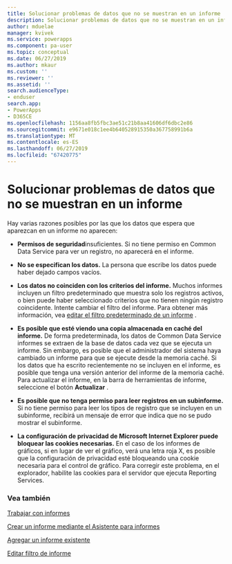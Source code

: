 ```yaml
---
title: Solucionar problemas de datos que no se muestran en un informe | Microsoft Docs
description: Solucionar problemas de datos que no se muestran en un informe
author: mduelae
manager: kvivek
ms.service: powerapps
ms.component: pa-user
ms.topic: conceptual
ms.date: 06/27/2019
ms.author: mkaur
ms.custom: ''
ms.reviewer: ''
ms.assetid: ''
search.audienceType:
- enduser
search.app:
- PowerApps
- D365CE
ms.openlocfilehash: 1156aa8fb5fbc3ae51c21b8aa41606df6dbc2e86
ms.sourcegitcommit: e9671e018c1ee4b640528915350a367758991b6a
ms.translationtype: MT
ms.contentlocale: es-ES
ms.lasthandoff: 06/27/2019
ms.locfileid: "67420775"
---
```

# <a name="troubleshoot-problems-with-data-not-displaying-in-a-report"></a>Solucionar problemas de datos que no se muestran en un informe

Hay varias razones posibles por las que los datos que espera que aparezcan en un informe no aparecen:  
  
- **Permisos de seguridad**insuficientes. Si no tiene permiso en Common Data Service para ver un registro, no aparecerá en el informe.  
  
- **No se especifican los datos.** La persona que escribe los datos puede haber dejado campos vacíos.  
  
- **Los datos no coinciden con los criterios del informe.** Muchos informes incluyen un filtro predeterminado que muestra solo los registros activos, o bien puede haber seleccionado criterios que no tienen ningún registro coincidente. Intente cambiar el filtro del informe. Para obtener más información, vea [editar el filtro predeterminado de un informe](edit-report-filter.md) .  
  
- **Es posible que esté viendo una copia almacenada en caché del informe.** De forma predeterminada, los datos de Common Data Service informes se extraen de la base de datos cada vez que se ejecuta un informe. Sin embargo, es posible que el administrador del sistema haya cambiado un informe para que se ejecute desde la memoria caché. Si los datos que ha escrito recientemente no se incluyen en el informe, es posible que tenga una versión anterior del informe de la memoria caché. Para actualizar el informe, en la barra de herramientas de informe, seleccione el botón **Actualizar** .  
  
- **Es posible que no tenga permiso para leer registros en un subinforme.** Si no tiene permiso para leer los tipos de registro que se incluyen en un subinforme, recibirá un mensaje de error que indica que no se pudo mostrar el subinforme.  
  
- **La configuración de privacidad de Microsoft Internet Explorer puede bloquear las cookies necesarias.** En el caso de los informes de gráficos, si en lugar de ver el gráfico, verá una letra roja X, es posible que la configuración de privacidad esté bloqueando una cookie necesaria para el control de gráfico. Para corregir este problema, en el explorador, habilite las cookies para el servidor que ejecuta Reporting Services.  
  

### <a name="see-also"></a>Vea también
[Trabajar con informes](work-with-reports.md) 

[Crear un informe mediante el Asistente para informes](create-report-with-wizard.md)

[Agregar un informe existente](add-existing-report.md)

[Editar filtro de informe](edit-report-filter.md)

